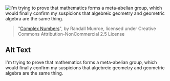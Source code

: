 ![I'm trying to prove that mathematics forms a meta-abelian group, which would finally confirm my suspicions that algebreic geometry and geometric algebra are the same thing.](https://imgs.xkcd.com/comics/complex_numbers.png)
> "[Complex Numbers](https://xkcd.com/2028/)", by Randall Munroe, licensed under Creative Commons Attribution-NonCommercial 2.5 License

## Alt Text
I'm trying to prove that mathematics forms a meta-abelian group, which would finally confirm my suspicions that algebreic geometry and geometric algebra are the same thing.
